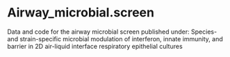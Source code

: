 # Airway_microbial.screen
Data and code for the airway microbial screen published under: Species- and strain-specific microbial modulation of interferon, innate immunity, and barrier in 2D air-liquid interface respiratory epithelial cultures
